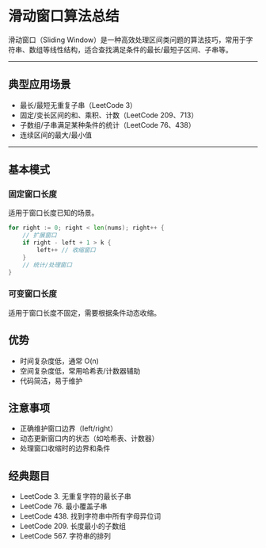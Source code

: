 # 滑动窗口算法总结

滑动窗口（Sliding Window）是一种高效处理区间类问题的算法技巧，常用于字符串、数组等线性结构，适合查找满足条件的最长/最短子区间、子串等。

---

## 典型应用场景

- 最长/最短无重复子串（LeetCode 3）
- 固定/变长区间的和、乘积、计数（LeetCode 209、713）
- 子数组/子串满足某种条件的统计（LeetCode 76、438）
- 连续区间的最大/最小值

---

## 基本模式

### 固定窗口长度

适用于窗口长度已知的场景。

```go
for right := 0; right < len(nums); right++ {
    // 扩展窗口
    if right - left + 1 > k {
        left++ // 收缩窗口
    }
    // 统计/处理窗口
}
```

### 可变窗口长度
适用于窗口长度不固定，需要根据条件动态收缩。

## 优势
- 时间复杂度低，通常 O(n)
- 空间复杂度低，常用哈希表/计数器辅助
- 代码简洁，易于维护

## 注意事项
- 正确维护窗口边界（left/right）
- 动态更新窗口内的状态（如哈希表、计数器）
- 处理窗口收缩时的边界和条件

## 经典题目
- LeetCode 3. 无重复字符的最长子串
- LeetCode 76. 最小覆盖子串
- LeetCode 438. 找到字符串中所有字母异位词
- LeetCode 209. 长度最小的子数组
- LeetCode 567. 字符串的排列
